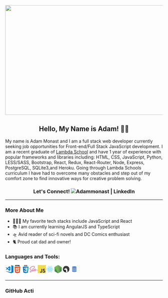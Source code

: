 <img src=https://user-images.githubusercontent.com/57102880/94073312-45d20d80-fdc5-11ea-8cb0-0e67f3fbd6af.png width="650" height="350">

<h2 align="center"> Hello, My Name is Adam! <span>&#128075;&#127997;</span></h2>
<p> My name is Adam Monast and I am a full stack web developer currently seeking job opportunities for Front-end/Full Stack JavaScript development. I am a recent graduate of <a href="https://lambdaschool.com/" target="_blank">Lambda School</a> and have 1 year of experience with popular frameworks and libraries including: HTML, CSS, JavaScript, Python, LESS/SASS, Bootstrap, React, Redux, React-Router, Node, Express, PostgreSQL, SQLite3,and Heroku. Going through Lambda Schools curriculum I have had to overcome many obstacles and step out of my comfort zone to find innovative ways for creative problem solving. </p>
<h3 align="center">Let's Connect! <img alt="Adammonast | LinkedIn" width="22px" src="https://cdn.jsdelivr.net/npm/simple-icons@v3/icons/linkedin.svg" /></h3>

---

### More About Me

- 🧑🏽‍💻 My favorite tech stacks include JavaScript and React
- 📚 I am currently learning AngularJS and TypeScript
- 🛸 Avid reader of sci-fi novels and DC Comics enthusiast
- 🐈 Proud cat dad and owner!

### Languages and Tools:

[<img align="left" alt="Visual Studio Code" width="26px" src="https://raw.githubusercontent.com/github/explore/80688e429a7d4ef2fca1e82350fe8e3517d3494d/topics/visual-studio-code/visual-studio-code.png" />][github]
[<img align="left" alt="HTML5" width="26px" src="https://raw.githubusercontent.com/github/explore/80688e429a7d4ef2fca1e82350fe8e3517d3494d/topics/html/html.png" />][github]
[<img align="left" alt="CSS3" width="26px" src="https://raw.githubusercontent.com/github/explore/80688e429a7d4ef2fca1e82350fe8e3517d3494d/topics/css/css.png" />][github]
[<img align="left" alt="Sass" width="26px" src="https://raw.githubusercontent.com/github/explore/80688e429a7d4ef2fca1e82350fe8e3517d3494d/topics/sass/sass.png" />][github]
[<img align="left" alt="JavaScript" width="26px" src="https://raw.githubusercontent.com/github/explore/80688e429a7d4ef2fca1e82350fe8e3517d3494d/topics/javascript/javascript.png" />][github]
[<img align="left" alt="React" width="26px" src="https://raw.githubusercontent.com/github/explore/80688e429a7d4ef2fca1e82350fe8e3517d3494d/topics/react/react.png" />][github]
[<img align="left" alt="Node.js" width="26px" src="https://raw.githubusercontent.com/github/explore/80688e429a7d4ef2fca1e82350fe8e3517d3494d/topics/nodejs/nodejs.png" />][github]
[<img align="left" alt="Deno" width="26px" src="https://raw.githubusercontent.com/github/explore/361e2821e2dea67711cde99c9c40ed357061cf27/topics/deno/deno.png" />][github]
[<img align="left" alt="SQL" width="26px" src="https://raw.githubusercontent.com/github/explore/80688e429a7d4ef2fca1e82350fe8e3517d3494d/topics/sql/sql.png" />][github]

<br />
<br />

---

### GitHub Acti

[linkedin]: https://www.linkedin.com/in/adam-monast/
[github]: https://github.com/Adammonast
